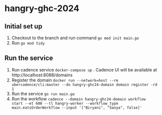 # hangry-ghc-2024

## Initial set up
1. Checkout to the branch and run command ```go mod init main.go```
2. Run ```go mod tidy```

## Run the service
1. Run cadence service ```docker-compose up``` . Cadence UI will be available at http://localhost:8088/domains
2. Register the domain ```docker run --network=host --rm ubercadence/cli:master --do hangry-ghc24-domain domain register -rd 1```
3. Run the service ```go run main.go```
4. Run the workflow ```cadence --domain hangry-ghc24-domain workflow start --et 600 --tl hangry-worker --workflow_type main.eatsOrderWorkflow --input '["Biryani", "Sanya", false]'```
